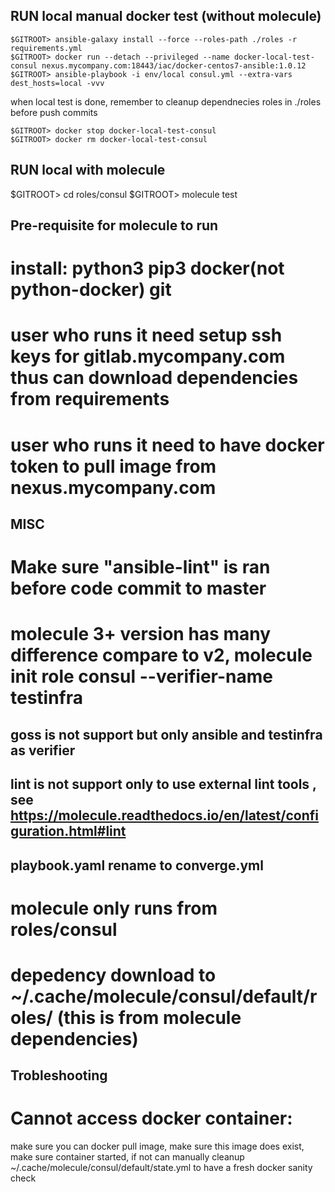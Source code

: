 ##  RUN local manual docker test (without molecule)  
```cli
$GITROOT> ansible-galaxy install --force --roles-path ./roles -r requirements.yml
$GITROOT> docker run --detach --privileged --name docker-local-test-consul nexus.mycompany.com:18443/iac/docker-centos7-ansible:1.0.12
$GITROOT> ansible-playbook -i env/local consul.yml --extra-vars dest_hosts=local -vvv
```
when local test is done, remember to cleanup dependnecies roles in ./roles before push commits

```cli
$GITROOT> docker stop docker-local-test-consul
$GITROOT> docker rm docker-local-test-consul
```


## RUN local with molecule  
$GITROOT> cd roles/consul
$GITROOT> molecule test




## Pre-requisite for molecule to run  
#  install: python3 pip3 docker(not python-docker) git
#  user who runs it need setup ssh keys for gitlab.mycompany.com thus can download dependencies from requirements
#  user who runs it need to have docker token to pull image from nexus.mycompany.com


## MISC
#  Make sure "ansible-lint" is ran before code commit to master
#  molecule 3+ version has many difference compare to v2, molecule init role consul --verifier-name testinfra
##  goss is not support but only ansible and testinfra as verifier
##  lint is not support only to use external lint tools , see https://molecule.readthedocs.io/en/latest/configuration.html#lint
##  playbook.yaml rename to converge.yml
#  molecule only runs from roles/consul
# depedency download to ~/.cache/molecule/consul/default/roles/<depedency-roles>  (this is from molecule dependencies)


## Trobleshooting
# Cannot access docker container: 
make sure you can docker pull image,
make sure this image does exist,
make sure container started, if not can manually cleanup ~/.cache/molecule/consul/default/state.yml to have a fresh docker sanity check


